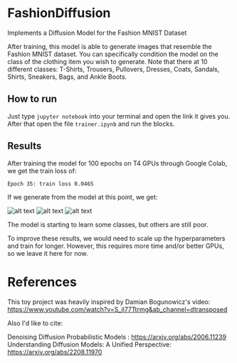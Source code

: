 # FashionDiffusion
Implements a Diffusion Model for the Fashion MNIST Dataset

After training, this model is able to generate images that resemble the
Fashion MNIST dataset. You can specifically condition the model on the class
of the clothing item you wish to generate. Note that there at 10 different
classes: T-Shirts, Trousers, Pullovers, Dresses, Coats, Sandals, Shirts,
Sneakers, Bags, and Ankle Boots.

## How to run
Just type `jupyter notebook` into your terminal and open the link it gives you.
After that open the file `trainer.ipynb` and run the blocks. 

## Results
After training the model for 100 epochs on T4 GPUs through Google Colab,
we get the train loss of:

```
Epoch 35: train loss 0.0465
```

If we generate from the model at this point, we get:

![alt text](https://github.com/Shashank-Ojha/FashionDiffusion/tree/main/imgs/results1.png?raw=true)
![alt text](https://github.com/Shashank-Ojha/FashionDiffusion/tree/main/imgs/results2.png?raw=true)
![alt text](https://github.com/Shashank-Ojha/FashionDiffusion/tree/main/imgs/results2.png?raw=true)


The model is starting to learn some classes, but others are still poor.

To improve these results, we would need to scale up the hyperparameters and
train for longer. However, this requires more time and/or better GPUs, so we
leave it here for now.

# References
This toy project was heavily inspired by Damian Bogunowicz's video:
https://www.youtube.com/watch?v=S_il77Ttrmg&ab_channel=dtransposed

Also I'd like to cite:

Denoising Diffusion Probabilistic Models : https://arxiv.org/abs/2006.11239
Understanding Diffusion Models: A Unified Perspective: https://arxiv.org/abs/2208.11970
